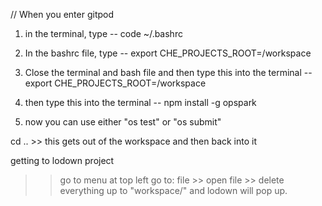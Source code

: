 // When you enter gitpod

1) in the terminal, type -- code ~/.bashrc

2) In the bashrc file, type -- export CHE_PROJECTS_ROOT=/workspace

3) Close the terminal and bash file and then type this into the terminal -- export CHE_PROJECTS_ROOT=/workspace

4) then type this into the terminal -- npm install -g opspark

5) now you can use either "os test" or "os submit"


cd .. >> this gets out of the workspace and then back into it

getting to lodown project
>> go to menu at top left
>> go to: file >> open file >> delete everything up to "workspace/" and lodown will pop up. 